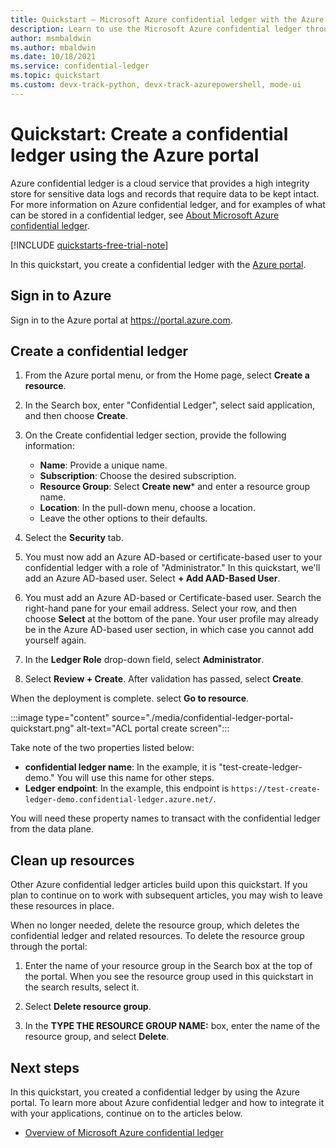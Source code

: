 ```yaml
---
title: Quickstart – Microsoft Azure confidential ledger with the Azure portal
description: Learn to use the Microsoft Azure confidential ledger through the Azure portal
author: msmbaldwin
ms.author: mbaldwin
ms.date: 10/18/2021
ms.service: confidential-ledger
ms.topic: quickstart
ms.custom: devx-track-python, devx-track-azurepowershell, mode-ui
---
```


# Quickstart: Create a confidential ledger using the Azure portal

Azure confidential ledger is a cloud service that provides a high integrity store for sensitive data logs and records that require data to be kept intact. For more information on Azure confidential ledger, and for examples of what can be stored in a confidential ledger, see [About Microsoft Azure confidential ledger](overview.md).

[!INCLUDE [quickstarts-free-trial-note](../../includes/quickstarts-free-trial-note.md)]

In this quickstart, you create a confidential ledger with the [Azure portal](https://portal.azure.com). 

## Sign in to Azure

Sign in to the Azure portal at https://portal.azure.com.

## Create a confidential ledger

1. From the Azure portal menu, or from the Home page, select **Create a resource**.

1. In the Search box, enter "Confidential Ledger", select said application, and then choose **Create**.

1. On the Create confidential ledger section, provide the following information:
    - **Name**: Provide a unique name.
    - **Subscription**: Choose the desired subscription.
    - **Resource Group**: Select **Create new*** and enter a resource group name.
    - **Location**: In the pull-down menu, choose a location.
    - Leave the other options to their defaults.
   
1. Select the **Security** tab.

1. You must now add an Azure AD-based or certificate-based user to your confidential ledger with a role of "Administrator." In this quickstart, we'll add an Azure AD-based user. Select **+ Add AAD-Based User**.

1. You must add an Azure AD-based or Certificate-based user. Search the right-hand pane for your email address. Select your row, and then choose **Select** at the bottom of the pane. Your user profile may already be in the Azure AD-based user section, in which case you cannot add yourself again.

1. In the **Ledger Role** drop-down field, select **Administrator**.

1. Select **Review + Create**. After validation has passed, select **Create**.

When the deployment is complete. select **Go to resource**.

:::image type="content" source="./media/confidential-ledger-portal-quickstart.png" alt-text="ACL portal create screen":::

Take note of the two properties listed below:
- **confidential ledger name**: In the example, it is "test-create-ledger-demo." You will use this name for other steps.
- **Ledger endpoint**: In the example, this endpoint is `https://test-create-ledger-demo.confidential-ledger.azure.net/`. 

You will need these property names to transact with the confidential ledger from the data plane.
 
## Clean up resources

Other Azure confidential ledger articles build upon this quickstart. If you plan to continue on to work with subsequent articles, you may wish to leave these resources in place. 

When no longer needed, delete the resource group, which deletes the confidential ledger and related resources. To delete the resource group through the portal:

1.	Enter the name of your resource group in the Search box at the top of the portal. When you see the resource group used in this quickstart in the search results, select it.

1.	Select **Delete resource group**.

1.	In the **TYPE THE RESOURCE GROUP NAME:** box, enter the name of the resource group, and select **Delete**.

## Next steps

In this quickstart, you created a confidential ledger by using the Azure portal. To learn more about Azure confidential ledger and how to integrate it with your applications, continue on to the articles below.

- [Overview of Microsoft Azure confidential ledger](overview.md)
